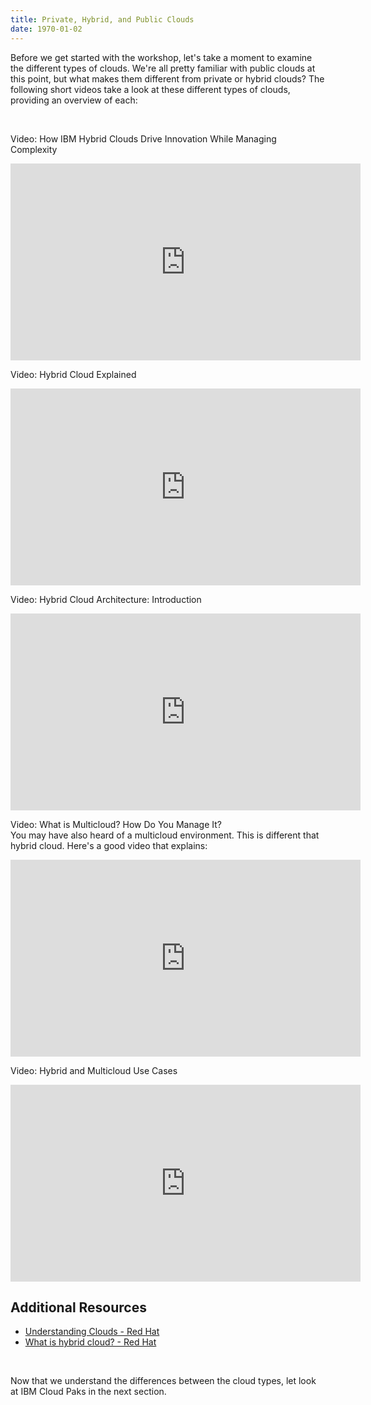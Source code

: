```yaml
---
title: Private, Hybrid, and Public Clouds
date: 1970-01-02
---
```

Before we get started with the workshop, let's take a moment to examine the different types of clouds. We're all pretty familiar with public clouds at this point, but what makes them different from private or hybrid clouds? The following short videos take a look at these different types of clouds, providing an overview of each:

<br />

Video: How IBM Hybrid Clouds Drive Innovation While Managing Complexity
<iframe width="560" height="315" src="https://www.youtube.com/embed/OOnq4djb2e0" frameborder="0" allow="accelerometer; autoplay; encrypted-media; gyroscope; picture-in-picture" allowfullscreen></iframe>
<br />

Video: Hybrid Cloud Explained
<iframe width="560" height="315" src="https://www.youtube.com/embed/3kGFBBy3Lyg" frameborder="0" allow="accelerometer; autoplay; encrypted-media; gyroscope; picture-in-picture" allowfullscreen></iframe>
<br />

Video: Hybrid Cloud Architecture: Introduction
<iframe width="560" height="315" src="https://www.youtube.com/embed/h_WE-ZFDZJQ" frameborder="0" allow="accelerometer; autoplay; encrypted-media; gyroscope; picture-in-picture" allowfullscreen></iframe>
<br />

Video: What is Multicloud? How Do You Manage It?
<br />You may have also heard of a multicloud environment. This is different that hybrid cloud. Here's a good video that explains:
<iframe width="560" height="315" src="https://www.youtube.com/embed/AjtdZ3gFRjU" frameborder="0" allow="accelerometer; autoplay; encrypted-media; gyroscope; picture-in-picture" allowfullscreen></iframe>
<br />

Video: Hybrid and Multicloud Use Cases
<iframe width="560" height="315" src="https://www.youtube.com/embed/9dzb6eNhqOE" frameborder="0" allow="accelerometer; autoplay; encrypted-media; gyroscope; picture-in-picture" allowfullscreen></iframe>
<br />

## Additional Resources
* [Understanding Clouds - Red Hat](https://www.redhat.com/en/topics/cloud)
* [What is hybrid cloud? - Red Hat](https://www.redhat.com/en/topics/cloud-computing/what-is-hybrid-cloud)

<br />

Now that we understand the differences between the cloud types, let look at IBM Cloud Paks in the next section.

<br />
